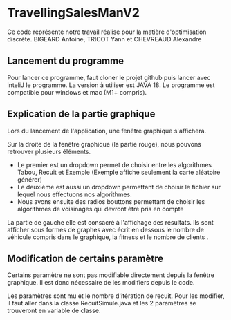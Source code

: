 # TravellingSalesManV2

Ce code représente notre travail réalise pour la matière d'optimisation discrète. 
BIGEARD Antoine, TRICOT Yann et CHEVREAUD Alexandre

## Lancement du programme

Pour lancer ce programme, faut cloner le projet github puis lancer avec inteliJ le programme. La version à utiliser est
JAVA 18. Le programme est compatible pour windows et mac (M1+ compris).

## Explication de la partie graphique

Lors du lancement de l'application, une fenêtre graphique s'affichera.

Sur la droite de la fenêtre graphique (la partie rouge), nous pouvons retrouver plusieurs éléments.

- Le premier est un dropdown permet de choisir entre les algorithmes Tabou, Recuit et Exemple (Exemple affiche seulement
  la carte aléatoire générer)
- Le deuxième est aussi un dropdown permettant de choisir le fichier sur lequel nous effectuons nos algorithmes.
- Nous avons ensuite des radios bouttons permettant de choisir les algorithmes de voisinages qui devront être pris en
  compte

La partie de gauche elle est consacré à l'affichage des résultats. Ils sont afficher sous formes de graphes avec écrit
en dessous le nombre de véhicule compris dans le graphique, la fitness et le nombre de clients .

## Modification de certains paramètre

Certains paramètre ne sont pas modifiable directement depuis la fenêtre graphique. Il est donc nécessaire de les
modifiers depuis le code.

Les paramètres sont mu et le nombre d'itération de recuit. Pour les modifier, il faut aller dans la classe
RecuitSimule.java et les 2 paramètres se trouveront en variable de classe.

